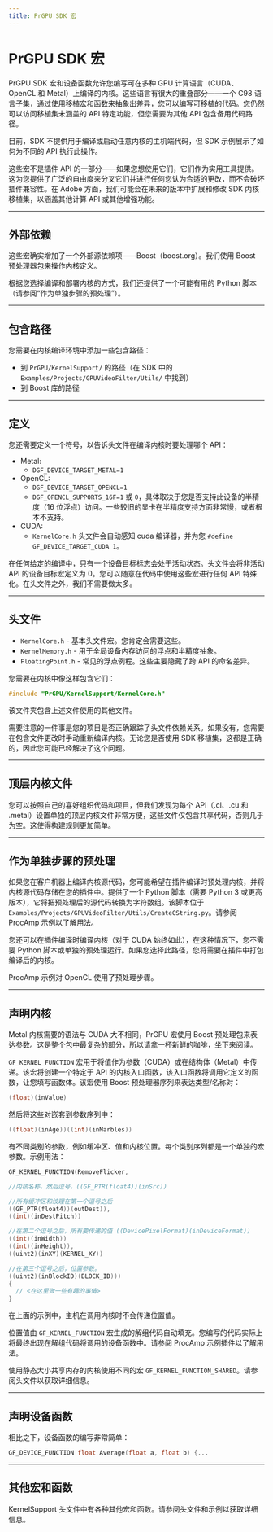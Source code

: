 ```yaml
---
title: PrGPU SDK 宏
---
```

# PrGPU SDK 宏

PrGPU SDK 宏和设备函数允许您编写可在多种 GPU 计算语言（CUDA、OpenCL 和 Metal）上编译的内核。这些语言有很大的重叠部分——一个 C98 语言子集，通过使用移植宏和函数来抽象出差异，您可以编写可移植的代码。您仍然可以访问移植集未涵盖的 API 特定功能，但您需要为其他 API 包含备用代码路径。

目前，SDK 不提供用于编译或启动任意内核的主机端代码，但 SDK 示例展示了如何为不同的 API 执行此操作。

这些宏不是插件 API 的一部分——如果您想使用它们，它们作为实用工具提供。这为您提供了广泛的自由度来分叉它们并进行任何您认为合适的更改，而不会破坏插件兼容性。在 Adobe 方面，我们可能会在未来的版本中扩展和修改 SDK 内核移植集，以涵盖其他计算 API 或其他增强功能。

---

## 外部依赖

这些宏确实增加了一个外部源依赖项——Boost（boost.org）。我们使用 Boost 预处理器包来操作内核定义。

根据您选择编译和部署内核的方式，我们还提供了一个可能有用的 Python 脚本（请参阅“作为单独步骤的预处理”）。

---

## 包含路径

您需要在内核编译环境中添加一些包含路径：

- 到 `PrGPU/KernelSupport/` 的路径（在 SDK 中的 `Examples/Projects/GPUVideoFilter/Utils/` 中找到）
- 到 Boost 库的路径

---

## 定义

您还需要定义一个符号，以告诉头文件在编译内核时要处理哪个 API：

- Metal:
  - `DGF_DEVICE_TARGET_METAL=1`
- OpenCL:
  - `DGF_DEVICE_TARGET_OPENCL=1`
  - `DGF_OPENCL_SUPPORTS_16F=1` 或 `0`，具体取决于您是否支持此设备的半精度（16 位浮点）访问。一些较旧的显卡在半精度支持方面非常慢，或者根本不支持。
- CUDA:
  - `KernelCore.h` 头文件会自动感知 cuda 编译器，并为您 `#define GF_DEVICE_TARGET_CUDA 1`。

在任何给定的编译中，只有一个设备目标标志会处于活动状态。头文件会将非活动 API 的设备目标宏定义为 0。您可以随意在代码中使用这些宏进行任何 API 特殊化。在头文件之外，我们不需要做太多。

---

## 头文件

- `KernelCore.h` - 基本头文件宏。您肯定会需要这些。
- `KernelMemory.h` - 用于全局设备内存访问的浮点和半精度抽象。
- `FloatingPoint.h` - 常见的浮点例程。这些主要隐藏了跨 API 的命名差异。

您需要在内核中像这样包含它们：

```cpp
#include "PrGPU/KernelSupport/KernelCore.h"
```

该文件夹包含上述文件使用的其他文件。

需要注意的一件事是您的项目是否正确跟踪了头文件依赖关系。如果没有，您需要在包含文件更改时手动重新编译内核。无论您是否使用 SDK 移植集，这都是正确的，因此您可能已经解决了这个问题。

---

## 顶层内核文件

您可以按照自己的喜好组织代码和项目，但我们发现为每个 API（.cl、.cu 和 .metal）设置单独的顶层内核文件非常方便，这些文件仅包含共享代码，否则几乎为空。这使得构建规则更加简单。

---

## 作为单独步骤的预处理

如果您在客户机器上编译内核源代码，您可能希望在插件编译时预处理内核，并将内核源代码存储在您的插件中。提供了一个 Python 脚本（需要 Python 3 或更高版本），它将把预处理后的源代码转换为字符数组。该脚本位于 `Examples/Projects/GPUVideoFilter/Utils/CreateCString.py`。请参阅 ProcAmp 示例以了解用法。

您还可以在插件编译时编译内核（对于 CUDA 始终如此），在这种情况下，您不需要 Python 脚本或单独的预处理运行。如果您选择此路径，您将需要在插件中打包编译后的内核。

ProcAmp 示例对 OpenCL 使用了预处理步骤。

---

## 声明内核

Metal 内核需要的语法与 CUDA 大不相同，PrGPU 宏使用 Boost 预处理包来表达参数。这是整个包中最复杂的部分，所以请拿一杯新鲜的咖啡，坐下来阅读。

`GF_KERNEL_FUNCTION` 宏用于将值作为参数（CUDA）或在结构体（Metal）中传递。该宏将创建一个特定于 API 的内核入口函数，该入口函数将调用它定义的函数，让您填写函数体。该宏使用 Boost 预处理器序列来表达类型/名称对：

```cpp
(float)(inValue)
```

然后将这些对嵌套到参数序列中：

```cpp
((float)(inAge))((int)(inMarbles))
```

有不同类别的参数，例如缓冲区、值和内核位置。每个类别序列都是一个单独的宏参数。示例用法：

```cpp
GF_KERNEL_FUNCTION(RemoveFlicker,

//内核名称，然后逗号，((GF_PTR(float4))(inSrc))

//所有缓冲区和纹理在第一个逗号之后
((GF_PTR(float4))(outDest)),
((int)(inDestPitch))

//在第二个逗号之后，所有要传递的值 ((DevicePixelFormat)(inDeviceFormat))
((int)(inWidth))
((int)(inHeight)),
((uint2)(inXY)(KERNEL_XY))

//在第三个逗号之后，位置参数。
((uint2)(inBlockID)(BLOCK_ID)))
{
  // <在这里做一些有趣的事情>
}
```

在上面的示例中，主机在调用内核时不会传递位置值。

位置值由 `GF_KERNEL_FUNCTION` 宏生成的解组代码自动填充。您编写的代码实际上将最终出现在解组代码将调用的设备函数中。请参阅 ProcAmp 示例插件以了解用法。

使用静态大小共享内存的内核使用不同的宏 `GF_KERNEL_FUNCTION_SHARED`。请参阅头文件以获取详细信息。

---

## 声明设备函数

相比之下，设备函数的编写非常简单：

```cpp
GF_DEVICE_FUNCTION float Average(float a, float b) {...
```

---

## 其他宏和函数

KernelSupport 头文件中有各种其他宏和函数。请参阅头文件和示例以获取详细信息。
